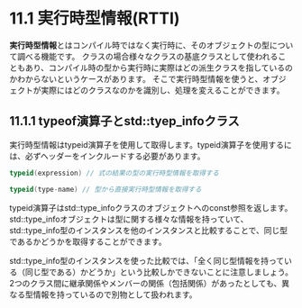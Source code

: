 # 11.1 実行時型情報(RTTI)
**実行時型情報**とはコンパイル時ではなく実行時に、そのオブジェクトの型について調べる機能です。
クラスの場合様々なクラスの基底クラスとして使われることもあり、コンパイル時の型から実行時に実際はどの派生クラスを指しているのかわからないというケースがあります。
そこで実行時型情報を使うと、オブジェクトが実際にはどのクラスなのかを識別し、処理を変えることができます。

## 11.1.1 typeof演算子とstd::tyep_infoクラス
実行時型情報はtypeid演算子を使用して取得します。typeid演算子を使用するには、必ず<typeinfo>ヘッダーをインクルードする必要があります。

```C++
typeid(expression) // 式の結果の型の実行時型情報を取得する

typeid(type-name) // 型から直接実行時型情報を取得する
```
typeid演算子はstd::type_infoクラスのオブジェクトへのconst参照を返します。std::type_infoオブジェクトは型に関する様々な情報を持っていて、std::type_info型のインスタンスを他のインスタンスと比較することで、同じ型であるかどうかを取得することができます。

std::type_info型のインスタンスを使った比較では、「全く同じ型情報を持っている（同じ型である）かどうか」という比較しかできないことに注意しましょう。
2つのクラス間に継承関係やメンバーの関係（包括関係）があったとしても、異なる型情報を持っているので別物として扱われます。